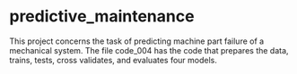 # predictive_maintenance

This project concerns the task of predicting machine part failure of a mechanical system. 
The file code_004 has the code that prepares the data, trains, tests, cross validates, and evaluates four models.

